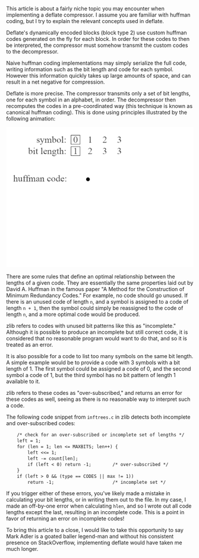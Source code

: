 This article is about a fairly niche topic you may encounter when implementing a deflate compressor. I assume you are familiar with huffman coding, but I try to explain the relevant concepts used in deflate.

Deflate's dynamically encoded blocks (block type 2) use custom huffman codes generated on the fly for each block. In order for these codes to then be interpreted, the compressor must somehow transmit the custom codes to the decompressor.

Naive huffman coding implementations may simply serialize the full code, writing information such as the bit length and code for each symbol. However this information quickly takes up large amounts of space, and can result in a net negative for compression.

Deflate is more precise. The compressor transmits only a set of bit lengths, one for each symbol in an alphabet, in order. The decompressor then recomputes the codes in a pre-coordinated way (this technique is known as canonical huffman coding). This is done using principles illustrated by the following animation:

![Converting bit lengths to codes](/res/length_to_code.gif)

There are some rules that define an optimal relationship between the lengths of a given code. They are essentially the same properties laid out by David A. Huffman in the famous paper "A Method for the Construction of Minimum Redundancy Codes." For example, no code should go unused. If there is an unused code of length `n`, and a symbol is assigned to a code of length `n + 1`, then the symbol could simply be reassigned to the code of length `n`, and a more optimal code would be produced.

zlib refers to codes with unused bit patterns like this as "incomplete." Although it is possible to produce an incomplete but still correct code, it is considered that no reasonable program would want to do that, and so it is treated as an error.

It is also possible for a code to list too many symbols on the same bit length. A simple example would be to provide a code with 3 symbols with a bit length of 1. The first symbol could be assigned a code of 0, and the second symbol a code of 1, but the third symbol has no bit pattern of length 1 available to it.
 
 zlib refers to these codes as "over-subscribed," and returns an error for these codes as well, seeing as there is no reasonable way to interpret such a code.

 The following code snippet from `inftrees.c` in zlib detects both incomplete and over-subscribed codes:

<pre><code class="language-c" data-ln-start-from="130">    /* check for an over-subscribed or incomplete set of lengths */
    left = 1;
    for (len = 1; len <= MAXBITS; len++) {
        left <<= 1;
        left -= count[len];
        if (left < 0) return -1;        /* over-subscribed */
    }
    if (left > 0 && (type == CODES || max != 1))
        return -1;                      /* incomplete set */
</code></pre>

If you trigger either of these errors, you've likely made a mistake in calculating your bit lengths, or in writing them out to the file. In my case, I made an off-by-one error when calculating `hlen`, and so I wrote out all code lengths except the last, resulting in an incomplete code. This is a point in favor of returning an error on incomplete codes!

To bring this article to a close, I would like to take this opportunity to say Mark Adler is a goated baller legend-man and without his consistent presence on StackOverflow, implementing deflate would have taken me much longer.

